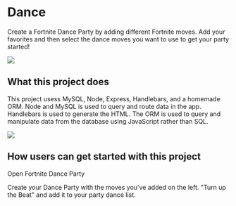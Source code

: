 # Dance
Create a Fortnite Dance Party by adding different Fortnite moves. Add your favorites and then select the dance moves you want to use to get your party started!

![](assets/images/fortnite_dance_app.png)

## What this project does
This project usess MySQL, Node, Express, Handlebars, and a homemade ORM. Node and MySQL is used to query and route data in the app. Handlebars is used to generate the HTML. The ORM is used to query and manipulate data from the database using JavaScript rather than SQL.

![](assets/images/fortnite_dance.png)

## How users can get started with this project
Open Fortnite Dance Party

Create your Dance Party with the moves you've added on the left. "Turn up the Beat" and add it to your party dance list. 

